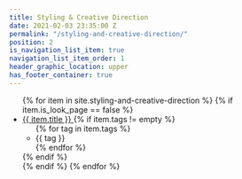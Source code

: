 ```yaml
---
title: Styling & Creative Direction
date: 2021-02-03 23:35:00 Z
permalink: "/styling-and-creative-direction/"
position: 2
is_navigation_list_item: true
navigation_list_item_order: 1
header_graphic_location: upper
has_footer_container: true
---
```


<!-- {% include page_header.html %} -->
<ul class="content_container-project_list_wrapper-client_list_wrapper">
	{% for item in site.styling-and-creative-direction %}
		{% if item.is_look_page == false %}
			<li class="project_list_wrapper-client_list_wrapper-project_list_item-client_list_item">
				<a class="--anchor_styling" href="{{ item.url }}">
					{{ item.title }}
				</a>
				{% if item.tags != empty %}
					<ul class="project_list_wrapper-client_list_wrapper-tag_list_wrapper">
						{% for tag in item.tags %}
							<li class="tag_list_wrapper-tag_list_item">
								{{ tag }}
							</li>
						{% endfor %}
					</ul>
				{% endif %}
			</li>
		{% endif %}
	{% endfor %}
</ul>
